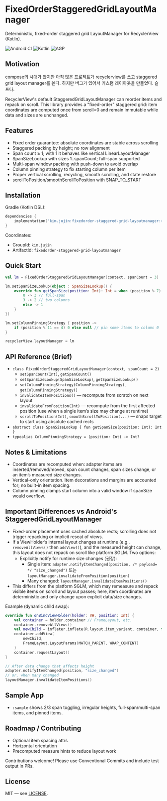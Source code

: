 # FixedOrderStaggeredGridLayoutManager

Deterministic, fixed-order staggered grid LayoutManager for RecyclerView (Kotlin).

![Android CI](https://img.shields.io/badge/android-library-green)
![Kotlin](https://img.shields.io/badge/kotlin-2.0.0-blue)
![AGP](https://img.shields.io/badge/agp-8.5.2-blueviolet)

## Motivation
compose의 시대가 왔지만 아직 많은 프로젝트가 recyclerview를 쓰고 staggered grid layout manager를 쓴다. 하지만 버그가 있어서 커스텀 레이아웃을 만들었다. 슬프다.

RecyclerView's default StaggeredGridLayoutManager can reorder items and repack on scroll. This library provides a "fixed-order" staggered grid: item coordinates are computed once from scroll=0 and remain immutable while data and sizes are unchanged.

## Features
- Fixed order guarantee: absolute coordinates are stable across scrolling
- Staggered packing by height; no row alignment
- Span count ≥ 1; with 1 it behaves like vertical LinearLayoutManager
- SpanSizeLookup with sizes 1..spanCount; full-span supported
- Multi-span window packing with push-down to avoid overlap
- Column pinning strategy to fix starting column per item
 - Proper vertical scrolling, recycling, smooth scrolling, and state restore
 - scrollToPosition/smoothScrollToPosition with SNAP_TO_START

## Installation
Gradle (Kotlin DSL):

```kotlin
dependencies {
    implementation("kim.jujin:fixedorder-staggered-grid-layoutmanager:<version>")
}
```

Coordinates:
- GroupId: `kim.jujin`
- ArtifactId: `fixedorder-staggered-grid-layoutmanager`

## Quick Start
```kotlin
val lm = FixedOrderStaggeredGridLayoutManager(context, spanCount = 3)

lm.setSpanSizeLookup(object : SpanSizeLookup() {
    override fun getSpanSize(position: Int): Int = when (position % 7) {
        0 -> 3 // full-span
        3 -> 2 // two columns
        else -> 1
    }
})

lm.setColumnPinningStrategy { position ->
    if (position % 11 == 4) 0 else null // pin some items to column 0
}

recyclerView.layoutManager = lm
```

## API Reference (Brief)
- `class FixedOrderStaggeredGridLayoutManager(context, spanCount = 2)`
  - `setSpanCount(Int)`, `getSpanCount()`
  - `setSpanSizeLookup(SpanSizeLookup)`, `getSpanSizeLookup()`
  - `setColumnPinningStrategy(ColumnPinningStrategy)`, `getColumnPinningStrategy()`
  - `invalidateItemPositions()` — recompute from scratch on next layout
  - `invalidateFromPosition(Int)` — recompute from the first affected position (use when a single item’s size may change at runtime)
  - `scrollToPosition(Int)`, `smoothScrollToPosition(...)` — snaps target to start using absolute cached rects
- `abstract class SpanSizeLookup { fun getSpanSize(position: Int): Int }`
- `typealias ColumnPinningStrategy = (position: Int) -> Int?`

## Notes & Limitations
- Coordinates are recomputed when: adapter items are inserted/removed/moved, span count changes, span sizes change, or an item’s measured size changes.
- Vertical-only orientation. Item decorations and margins are accounted for; no built-in item spacing.
- Column pinning clamps start column into a valid window if spanSize would overflow.

## Important Differences vs Android's StaggeredGridLayoutManager
- Fixed-order placement uses cached absolute rects; scrolling does not trigger repacking or implicit reseat of views.
- If a ViewHolder’s internal layout changes at runtime (e.g., `removeAllViews()` then `addView()`), and the measured height can change, this layout does not repack on scroll like platform SGLM. Two options:
  - Explicitly notify for runtime size changes (권장):
    - Single item: `adapter.notifyItemChanged(position, /* payload= */ "size_changed")` 또는 `layoutManager.invalidateFromPosition(position)`
    - Many changed: `layoutManager.invalidateItemPositions()`
- This differs from the platform SGLM, which may remeasure and repack visible items on scroll and layout passes; here, item coordinates are deterministic and only change upon explicit data/size changes.

Example (dynamic child swap):
```kotlin
override fun onBindViewHolder(holder: VH, position: Int) {
    val container = holder.container // FrameLayout, etc.
    container.removeAllViews()
    val newChild = inflater.inflate(R.layout.item_variant, container, false)
    container.addView(
        newChild,
        FrameLayout.LayoutParams(MATCH_PARENT, WRAP_CONTENT)
    )
    container.requestLayout()
}

// After data change that affects height
adapter.notifyItemChanged(position, "size_changed")
// or, when many changed
layoutManager.invalidateItemPositions()
```

## Sample App
- `:sample` shows 2/3 span toggling, irregular heights, full-span/multi-span items, and pinned items.

## Roadmap / Contributing
- Optional item spacing attrs
- Horizontal orientation
- Precomputed measure hints to reduce layout work

Contributions welcome! Please use Conventional Commits and include test output in PRs.

## License
MIT — see [LICENSE](LICENSE).
